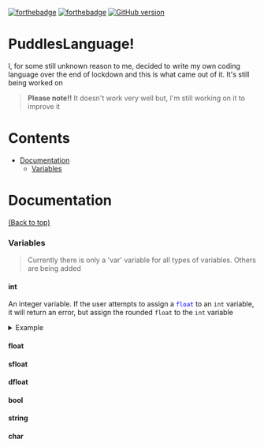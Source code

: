 [![forthebadge](https://forthebadge.com/images/badges/made-with-python.svg)](https://forthebadge.com)   [![forthebadge](https://forthebadge.com/images/badges/powered-by-water.svg)](https://forthebadge.com)
[![GitHub version](https://badge.fury.io/gh/RosiePuddles%2FPuddlesLanguage.svg)](https://badge.fury.io/gh/RosiePuddles%2FPuddlesLanguage)
# PuddlesLanguage!

I, for some still unknown reason to me, decided to write my own coding language over the end of lockdown and this is what came out of it. It's still being worked on
> **Please note!!** 
> It doesn't work very well but, I'm still working on it to improve it
# Contents
- [Documentation](#Documentation)
	- [Variables](#Variables)
# Documentation
[(Back to top)](#Contents)
### Variables
> Currently there is only a 'var' variable for all types of variables. Others are being added

#### int
An integer variable. If the user attempts to assign a <span style="color:blue"><code>float</code></span> to an <code>int</code> variable, it will return an error, but assign the rounded <code>float</code> to the <code>int</code> variable
<details>
  <summary>Example</summary>
  
  ```
    int example_variable :: 5
  ```
</details>

#### float
#### sfloat
#### dfloat
#### bool
#### string
#### char

